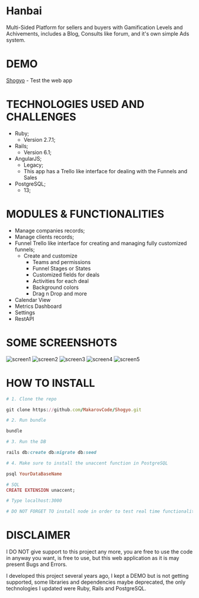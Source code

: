 # Hanbai
Multi-Sided Platform for sellers and buyers with Gamification Levels and Achivements, includes a Blog, Consults like forum, and it's own simple Ads system.

# DEMO
[Shogyo](https://shogyo.geekoi.com) - Test the web app


# TECHNOLOGIES USED AND CHALLENGES
* Ruby;
    * Version 2.7.1;
* Rails;
    * Version 6.1;
* AngularJS;
    * Legacy;
    * This app has a Trello like interface for dealing with the Funnels and Sales
* PostgreSQL;
    * 13;

# MODULES & FUNCTIONALITIES
* Manage companies records;
* Manage clients records;
* Funnel Trello like interface for creating and managing fully customized funnels;
    * Create and customize
        * Teams and permissions
        * Funnel Stages or States
        * Customized fields for deals
        * Activities for each deal
        * Background colors
        * Drag n Drop and more
* Calendar View
* Metrics Dashboard
* Settings
* RestAPI


# SOME SCREENSHOTS
![screen1](https://hanbai.geekoi.com/hanbai1.png)
![screen2](https://hanbai.geekoi.com/hanbai2.png)
![screen3](https://hanbai.geekoi.com/hanbai3.png)
![screen4](https://hanbai.geekoi.com/hanbai4.png)
![screen5](https://hanbai.geekoi.com/hanbai5.png)

# HOW TO INSTALL

```ruby
# 1. Clone the repo

git clone https://github.com/MakarovCode/Shogyo.git

# 2. Run bundle

bundle

# 3. Run the DB

rails db:create db:migrate db:seed

# 4. Make sure to install the unaccent function in PostgreSQL

psql YourDataBaseName

# SQL
CREATE EXTENSION unaccent;

# Type localhost:3000

# DO NOT FORGET TO install node in order to test real time functionalities
```

# DISCLAIMER
I DO NOT give support to this project any more, you are free to use the code in anyway you want, is free to use, but this web application as it is may present Bugs and Errors.

I developed this project several years ago, I kept a DEMO but is not getting supported, some libraries and dependencies maybe deprecated, the only technologies I updated were Ruby, Rails and PostgreSQL.
